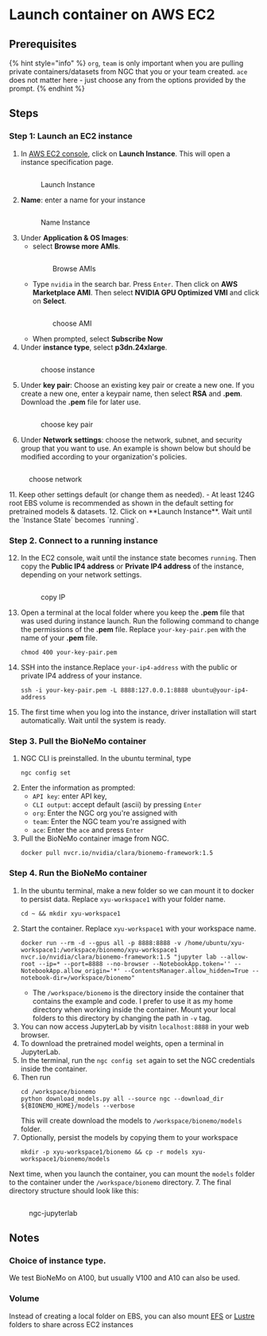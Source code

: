 # Launch container on AWS EC2

## Prerequisites

{% hint style="info" %}
`org`, `team` is only important when you are pulling private containers/datasets from NGC that you or your team created. `ace` does not matter here - just choose any from the options provided by the prompt. 
{% endhint %}

## Steps

### Step 1: Launch an EC2 instance
1. In [AWS EC2 console](https://us-east-1.console.aws.amazon.com/ec2/home?region=us-east-1), click on **Launch Instance**. This will open a instance specification page. 
    <figure><img src="../.gitbook/assets/images/ec2-launch-instance.jpg" alt=""><figcaption><p>Launch Instance</p></figcaption></figure>
2. **Name**: enter a name for your instance
   <figure><img src="../.gitbook/assets/images/ec2-name-instance.jpg" alt=""><figcaption><p>Name Instance</p></figcaption></figure>
3. Under **Application & OS Images**:
   - select **Browse more AMIs**.
        <figure><img src="../.gitbook/assets/images/ec2-browse-ami.jpg" alt=""><figcaption><p>Browse AMIs</p></figcaption></figure>
   - Type `nvidia` in the search bar. Press `Enter`. Then click on **AWS Marketplace AMI**. Then select **NVIDIA GPU Optimized VMI** and click on **Select**.
         <figure><img src="../.gitbook/assets/images/ec2-choose-ami.jpg" alt=""><figcaption><p>choose AMI</p></figcaption></figure>
   - When prompted, select **Subscribe Now**
4. Under **instance type**, select **p3dn.24xlarge**.
   <figure><img src="../.gitbook/assets/images/ec2-choose-instance.jpg" alt=""><figcaption><p>choose instance</p></figcaption></figure>
5. Under **key pair**: Choose an existing key pair or create a new one. If you create a new one, enter a keypair name, then select **RSA** and **.pem**. Download the **.pem** file for later use. 
   <figure><img src="../.gitbook/assets/images/ec2-keypairs.jpg" alt=""><figcaption><p>choose key pair</p></figcaption></figure>
10. Under **Network settings**: choose the network, subnet, and security group that you want to use. An example is shown below but should be modified according to your organization's policies.
   <figure><img src="../.gitbook/assets/images/ec2-network-settings.jpg" alt=""><figcaption><p>choose network</p></figcaption></figure>
11. Keep other settings default (or change them as needed). 
    - At least 124G root EBS volume is recommended as shown in the default setting for pretrained models & datasets.
12. Click on **Launch Instance**. Wait until the `Instance State` becomes `running`.


### Step 2. Connect to a running instance
12. In the EC2 console, wait until the instance state becomes `running`. Then copy the **Public IP4 address** or **Private IP4 address** of the instance, depending on your network settings. 
    <figure><img src="../.gitbook/assets/images/ec2-copy-ip.jpg" alt=""><figcaption><p>copy IP</p></figcaption></figure>
13. Open a terminal at the local folder where you keep the **.pem** file that was used during instance launch.  Run the following command to change the permissions of the **.pem** file. Replace `your-key-pair.pem` with the name of your **.pem** file.
    ```shell
    chmod 400 your-key-pair.pem
    ```
14. SSH into the instance.Replace `your-ip4-address` with the public or private IP4 address of your instance. 
    ```shell
    ssh -i your-key-pair.pem -L 8888:127.0.0.1:8888 ubuntu@your-ip4-address
    ```
15. The first time when you log into the instance, driver installation will start automatically. Wait until the system is ready. 

### Step 3. Pull the BioNeMo container
1. NGC CLI is preinstalled. In the ubuntu terminal, type
    ```shell
    ngc config set
    ```
2. Enter the information as prompted:  
    - `API key`: enter API key, 
    - `CLI output`: accept default (ascii) by pressing `Enter`
    - `org`: Enter the NGC org you're assigned with
    - `team`: Enter the NGC team you're assigned with
    - `ace`: Enter the `ace` and press `Enter`
9. Pull the BioNeMo container image from NGC. 
    ```shell
    docker pull nvcr.io/nvidia/clara/bionemo-framework:1.5
    ```

### Step 4. Run the BioNeMo container
1. In the ubuntu terminal, make a new folder so we can mount it to docker to persist data. Replace `xyu-workspace1` with your folder name. 
    ```shell
    cd ~ && mkdir xyu-workspace1
    ```
2. Start the container. Replace `xyu-workspace1` with your workspace name. 
    ```shell
    docker run --rm -d --gpus all -p 8888:8888 -v /home/ubuntu/xyu-workspace1:/workspace/bionemo/xyu-workspace1 nvcr.io/nvidia/clara/bionemo-framework:1.5 "jupyter lab --allow-root --ip=* --port=8888 --no-browser --NotebookApp.token='' --NotebookApp.allow_origin='*' --ContentsManager.allow_hidden=True --notebook-dir=/workspace/bionemo"
    ```
    - The `/workspace/bionemo` is the directory inside the container that contains the example and code. I prefer to use it as my home directory when working inside the container. Mount your local folders to this directory by changing the path in `-v` tag. 
3. You can now access JupyterLab by visitn `localhost:8888` in your web browser.
4. To download the pretrained model weights, open a terminal in JupyterLab. 
5. In the terminal, run the `ngc config set` again to set the NGC credentials inside the container. 
5. Then run
    ```shell
    cd /workspace/bionemo
    python download_models.py all --source ngc --download_dir ${BIONEMO_HOME}/models --verbose
    ```
    This will create download the models to `/workspace/bionemo/models` folder. 
6. Optionally, persist the models by copying them to your workspace
    ```shell
    mkdir -p xyu-workspace1/bionemo && cp -r models xyu-workspace1/bionemo/models
    ```
Next time, when you launch the container, you can mount the `models` folder to the container under the `/workspace/bionemo` directory.
7. The final directory structure should look like this:
    <figure><img src="../.gitbook/assets/images/ngc-jupyterlab.jpg" alt=""><figcaption><p>ngc-jupyterlab</p></figcaption></figure>




## Notes
### Choice of instance type. 
We test BioNeMo on A100, but usually V100 and A10 can also be used. 
### Volume 
Instead of creating a local folder on EBS, you can also mount [EFS](https://aws.amazon.com/efs/) or [Lustre](https://aws.amazon.com/fsx/lustre/) folders to share across EC2 instances

